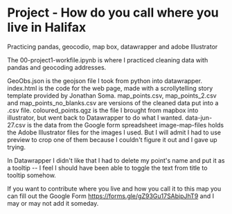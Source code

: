 # Project - How do you call where you live in Halifax
Practicing pandas, geocodio, map box, datawrapper and adobe Illustrator


The 00-project1-workfile.ipynb is where I practiced cleaning data with pandas and geocoding addresses. 

GeoObs.json is the geojson file I took from python into datawrapper. 
index.html is the code for the web page, made with a scrollytelling story template provided by Jonathan Soma. 
map_points.csv, map_points_2.csv and map_points_no_blanks.csv are versions of the cleaned data put into a .csv file. 
coloured_points.qgz is the file I brought from mapbox into illustrator, but went back to Datawrapper to do what I wanted. 
data-jun-27.csv is the data from the Google form spreadsheet 
image-map-files holds the Adobe Illustrator files for the images I used. But I will admit I had to use preview to crop one of them because I couldn't figure it out and I gave up trying. 

In Datawrapper I didn't like that I had to delete my point's name and put it as a tooltip -- I feel I should have been able to toggle the text from title to tooltip somehow. 

If you want to contribute where you live and how you call it to this map you can fill out the Google Form https://forms.gle/gZ93Gu17SAbipJhT9 and I may or may not add it someday. 